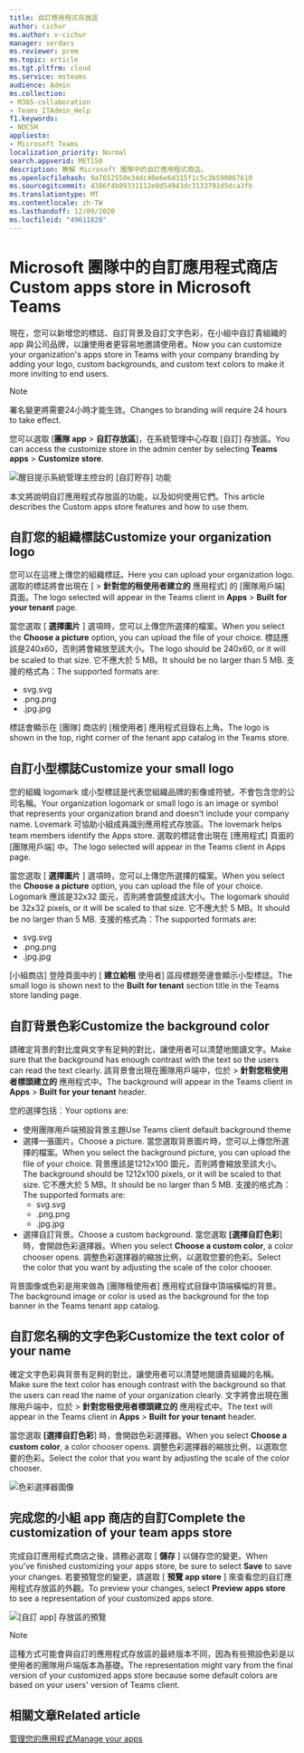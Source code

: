 ```yaml
---
title: 自訂應用程式存放區
author: cichur
ms.author: v-cichur
manager: serdars
ms.reviewer: prem
ms.topic: article
ms.tgt.pltfrm: cloud
ms.service: msteams
audience: Admin
ms.collection:
- M365-collaboration
- Teams_ITAdmin_Help
f1.keywords:
- NOCSH
appliesto:
- Microsoft Teams
localization_priority: Normal
search.appverid: MET150
description: 瞭解 Microsoft 團隊中的自訂應用程式商店。
ms.openlocfilehash: 9a7652550e34dc40e6e6d315f1c5c3b590067610
ms.sourcegitcommit: 4386f4b89331112e0d54943dc3133791d5dca3fb
ms.translationtype: MT
ms.contentlocale: zh-TW
ms.lasthandoff: 12/09/2020
ms.locfileid: "49611828"
---
```

# <a name="custom-apps-store-in-microsoft-teams"></a><span data-ttu-id="94ee7-103">Microsoft 團隊中的自訂應用程式商店</span><span class="sxs-lookup"><span data-stu-id="94ee7-103">Custom apps store in Microsoft Teams</span></span>

<span data-ttu-id="94ee7-104">現在，您可以新增您的標誌、自訂背景及自訂文字色彩，在小組中自訂貴組織的 app 與公司品牌，以讓使用者更容易地邀請使用者。</span><span class="sxs-lookup"><span data-stu-id="94ee7-104">Now you can customize your organization's apps store in Teams with your company branding by adding your logo, custom backgrounds, and custom text colors to make it more inviting to end users.</span></span>

> [!Note]
> <span data-ttu-id="94ee7-105">署名變更將需要24小時才能生效。</span><span class="sxs-lookup"><span data-stu-id="94ee7-105">Changes to branding will require 24 hours to take effect.</span></span>

<span data-ttu-id="94ee7-106">您可以選取 [**團隊 app**  >  **自訂存放區**]，在系統管理中心存取 [自訂] 存放區。</span><span class="sxs-lookup"><span data-stu-id="94ee7-106">You can access the customize store in the admin center by selecting **Teams apps** > **Customize store**.</span></span>

  ![醒目提示系統管理主控台的 [自訂貯存] 功能](media/customize-app-store.png)

<span data-ttu-id="94ee7-108">本文將說明自訂應用程式存放區的功能，以及如何使用它們。</span><span class="sxs-lookup"><span data-stu-id="94ee7-108">This article describes the Custom apps store features and how to use them.</span></span>

## <a name="customize-your-organization-logo"></a><span data-ttu-id="94ee7-109">自訂您的組織標誌</span><span class="sxs-lookup"><span data-stu-id="94ee7-109">Customize your organization logo</span></span>

<!-- Bookmark used by Context Sensitive Help (CSH). Do not delete. -->
<span data-ttu-id="94ee7-110"><a name="orglogo"> </a></span><span class="sxs-lookup"><span data-stu-id="94ee7-110"><a name="orglogo"> </a></span></span>
<!-- Do not remove the bookmark link above. -->

<span data-ttu-id="94ee7-111">您可以在這裡上傳您的組織標誌。</span><span class="sxs-lookup"><span data-stu-id="94ee7-111">Here you can upload your organization logo.</span></span> <span data-ttu-id="94ee7-112">選取的標誌將會出現在 [   >  **針對您的租使用者建立的** 應用程式] 的 [團隊用戶端] 頁面。</span><span class="sxs-lookup"><span data-stu-id="94ee7-112">The logo selected will appear in the Teams client in **Apps** > **Built for your tenant** page.</span></span>

<span data-ttu-id="94ee7-113">當您選取 [ **選擇圖片** ] 選項時，您可以上傳您所選擇的檔案。</span><span class="sxs-lookup"><span data-stu-id="94ee7-113">When you select the **Choose a picture** option, you can upload the file of your choice.</span></span> <span data-ttu-id="94ee7-114">標誌應該是240x60，否則將會縮放至該大小。</span><span class="sxs-lookup"><span data-stu-id="94ee7-114">The logo should be 240x60, or it will be scaled to that size.</span></span> <span data-ttu-id="94ee7-115">它不應大於 5 MB。</span><span class="sxs-lookup"><span data-stu-id="94ee7-115">It should be no larger than 5 MB.</span></span> <span data-ttu-id="94ee7-116">支援的格式為：</span><span class="sxs-lookup"><span data-stu-id="94ee7-116">The supported formats are:</span></span>

- <span data-ttu-id="94ee7-117">svg</span><span class="sxs-lookup"><span data-stu-id="94ee7-117">.svg</span></span>
- <span data-ttu-id="94ee7-118">.png</span><span class="sxs-lookup"><span data-stu-id="94ee7-118">.png</span></span>
- <span data-ttu-id="94ee7-119">.jpg</span><span class="sxs-lookup"><span data-stu-id="94ee7-119">.jpg</span></span>

<span data-ttu-id="94ee7-120">標誌會顯示在 [團隊] 商店的 [租使用者] 應用程式目錄右上角。</span><span class="sxs-lookup"><span data-stu-id="94ee7-120">The logo is shown in the top, right corner of the tenant app catalog in the Teams store.</span></span>

## <a name="customize-your-small-logo"></a><span data-ttu-id="94ee7-121">自訂小型標誌</span><span class="sxs-lookup"><span data-stu-id="94ee7-121">Customize your small logo</span></span>

<!-- Bookmark used by Context Sensitive Help (CSH). Do not delete. -->
<span data-ttu-id="94ee7-122"><a name="orglogomark"> </a></span><span class="sxs-lookup"><span data-stu-id="94ee7-122"><a name="orglogomark"> </a></span></span>
<!-- Do not remove the bookmark link above. -->

<span data-ttu-id="94ee7-123">您的組織 logomark 或小型標誌是代表您組織品牌的影像或符號，不會包含您的公司名稱。</span><span class="sxs-lookup"><span data-stu-id="94ee7-123">Your organization logomark or small logo is an image or symbol that represents your organization brand and doesn't include your company name.</span></span> <span data-ttu-id="94ee7-124">Lovemark 可協助小組成員識別應用程式存放區。</span><span class="sxs-lookup"><span data-stu-id="94ee7-124">The lovemark helps team members identify the Apps store.</span></span> <span data-ttu-id="94ee7-125">選取的標誌會出現在 [應用程式] 頁面的 [團隊用戶端] 中。</span><span class="sxs-lookup"><span data-stu-id="94ee7-125">The logo selected will appear in the Teams client in Apps page.</span></span>

<span data-ttu-id="94ee7-126">當您選取 [ **選擇圖片** ] 選項時，您可以上傳您所選擇的檔案。</span><span class="sxs-lookup"><span data-stu-id="94ee7-126">When you select the **Choose a picture** option, you can upload the file of your choice.</span></span> <span data-ttu-id="94ee7-127">Logomark 應該是32x32 圖元，否則將會調整成該大小。</span><span class="sxs-lookup"><span data-stu-id="94ee7-127">The logomark should be 32x32 pixels, or it will be scaled to that size.</span></span> <span data-ttu-id="94ee7-128">它不應大於 5 MB。</span><span class="sxs-lookup"><span data-stu-id="94ee7-128">It should be no larger than 5 MB.</span></span> <span data-ttu-id="94ee7-129">支援的格式為：</span><span class="sxs-lookup"><span data-stu-id="94ee7-129">The supported formats are:</span></span>

- <span data-ttu-id="94ee7-130">svg</span><span class="sxs-lookup"><span data-stu-id="94ee7-130">.svg</span></span>
- <span data-ttu-id="94ee7-131">.png</span><span class="sxs-lookup"><span data-stu-id="94ee7-131">.png</span></span>
- <span data-ttu-id="94ee7-132">.jpg</span><span class="sxs-lookup"><span data-stu-id="94ee7-132">.jpg</span></span>

<span data-ttu-id="94ee7-133">[小組商店] 登陸頁面中的 [ **建立給租** 使用者] 區段標題旁邊會顯示小型標誌。</span><span class="sxs-lookup"><span data-stu-id="94ee7-133">The small logo is shown next to the **Built for tenant** section title in the Teams store landing page.</span></span>

## <a name="customize-the-background-color"></a><span data-ttu-id="94ee7-134">自訂背景色彩</span><span class="sxs-lookup"><span data-stu-id="94ee7-134">Customize the background color</span></span>

<!-- Bookmark used by Context Sensitive Help (CSH). Do not delete. -->
<span data-ttu-id="94ee7-135"><a name="custombackground"> </a></span><span class="sxs-lookup"><span data-stu-id="94ee7-135"><a name="custombackground"> </a></span></span>
<!-- Do not remove the bookmark link above. -->

<span data-ttu-id="94ee7-136">請確定背景的對比度與文字有足夠的對比，讓使用者可以清楚地閱讀文字。</span><span class="sxs-lookup"><span data-stu-id="94ee7-136">Make sure that the background has enough contrast with the text so the users can read the text clearly.</span></span> <span data-ttu-id="94ee7-137">該背景會出現在團隊用戶端中，位於  >  **針對您租使用者標頭建立的** 應用程式中。</span><span class="sxs-lookup"><span data-stu-id="94ee7-137">The background will appear in the Teams client in **Apps** > **Built for your tenant** header.</span></span>

<span data-ttu-id="94ee7-138">您的選擇包括︰</span><span class="sxs-lookup"><span data-stu-id="94ee7-138">Your options are:</span></span>

- <span data-ttu-id="94ee7-139">使用團隊用戶端預設背景主題</span><span class="sxs-lookup"><span data-stu-id="94ee7-139">Use Teams client default background theme</span></span>
- <span data-ttu-id="94ee7-140">選擇一張圖片。</span><span class="sxs-lookup"><span data-stu-id="94ee7-140">Choose a picture.</span></span> <span data-ttu-id="94ee7-141">當您選取背景圖片時，您可以上傳您所選擇的檔案。</span><span class="sxs-lookup"><span data-stu-id="94ee7-141">When you select the background picture, you can upload the file of your choice.</span></span> <span data-ttu-id="94ee7-142">背景應該是1212x100 圖元，否則將會縮放至該大小。</span><span class="sxs-lookup"><span data-stu-id="94ee7-142">The background should be 1212x100 pixels, or it will be scaled to that size.</span></span> <span data-ttu-id="94ee7-143">它不應大於 5 MB。</span><span class="sxs-lookup"><span data-stu-id="94ee7-143">It should be no larger than 5 MB.</span></span> <span data-ttu-id="94ee7-144">支援的格式為：</span><span class="sxs-lookup"><span data-stu-id="94ee7-144">The supported formats are:</span></span>
  - <span data-ttu-id="94ee7-145">svg</span><span class="sxs-lookup"><span data-stu-id="94ee7-145">.svg</span></span>
  - <span data-ttu-id="94ee7-146">.png</span><span class="sxs-lookup"><span data-stu-id="94ee7-146">.png</span></span>
  - <span data-ttu-id="94ee7-147">.jpg</span><span class="sxs-lookup"><span data-stu-id="94ee7-147">.jpg</span></span>
- <span data-ttu-id="94ee7-148">選擇自訂背景。</span><span class="sxs-lookup"><span data-stu-id="94ee7-148">Choose a custom background.</span></span> <span data-ttu-id="94ee7-149">當您選取 **[選擇自訂色彩**] 時，會開啟色彩選擇器。</span><span class="sxs-lookup"><span data-stu-id="94ee7-149">When you select **Choose a custom color**, a color chooser opens.</span></span> <span data-ttu-id="94ee7-150">調整色彩選擇器的縮放比例，以選取您要的色彩。</span><span class="sxs-lookup"><span data-stu-id="94ee7-150">Select the color that you want by adjusting the scale of the color chooser.</span></span>

<span data-ttu-id="94ee7-151">背景圖像或色彩是用來做為 [團隊租使用者] 應用程式目錄中頂端橫幅的背景。</span><span class="sxs-lookup"><span data-stu-id="94ee7-151">The background image or color is used as the background for the top banner in the Teams tenant app catalog.</span></span>

## <a name="customize-the-text-color-of-your-name"></a><span data-ttu-id="94ee7-152">自訂您名稱的文字色彩</span><span class="sxs-lookup"><span data-stu-id="94ee7-152">Customize the text color of your name</span></span>

<!-- Bookmark used by Context Sensitive Help (CSH). Do not delete. -->
<span data-ttu-id="94ee7-153"><a name="textcolor"> </a></span><span class="sxs-lookup"><span data-stu-id="94ee7-153"><a name="textcolor"> </a></span></span>
<!-- Do not remove the bookmark link above. -->

<span data-ttu-id="94ee7-154">確定文字色彩與背景有足夠的對比，讓使用者可以清楚地閱讀貴組織的名稱。</span><span class="sxs-lookup"><span data-stu-id="94ee7-154">Make sure the text color has enough contrast with the background so that the users can read the name of your organization clearly.</span></span> <span data-ttu-id="94ee7-155">文字將會出現在團隊用戶端中，位於  >  **針對您租使用者標頭建立的** 應用程式中。</span><span class="sxs-lookup"><span data-stu-id="94ee7-155">The text will appear in the Teams client in **Apps** > **Built for your tenant** header.</span></span>

<span data-ttu-id="94ee7-156">當您選取 **[選擇自訂色彩**] 時，會開啟色彩選擇器。</span><span class="sxs-lookup"><span data-stu-id="94ee7-156">When you select **Choose a custom color**, a color chooser opens.</span></span> <span data-ttu-id="94ee7-157">調整色彩選擇器的縮放比例，以選取您要的色彩。</span><span class="sxs-lookup"><span data-stu-id="94ee7-157">Select the color that you want by adjusting the scale of the color chooser.</span></span>

 ![色彩選擇器圖像](media/choose-a-custom-color.png)

## <a name="complete-the-customization-of-your-team-apps-store"></a><span data-ttu-id="94ee7-159">完成您的小組 app 商店的自訂</span><span class="sxs-lookup"><span data-stu-id="94ee7-159">Complete the customization of your team apps store</span></span>

<span data-ttu-id="94ee7-160">完成自訂應用程式商店之後，請務必選取 [ **儲存** ] 以儲存您的變更。</span><span class="sxs-lookup"><span data-stu-id="94ee7-160">When you've finished customizing your apps store, be sure to select **Save** to save your changes.</span></span>
<span data-ttu-id="94ee7-161">若要預覽您的變更，請選取 [ **預覽 app store** ] 來查看您的自訂應用程式存放區的外觀。</span><span class="sxs-lookup"><span data-stu-id="94ee7-161">To preview your changes, select **Preview apps store** to see a representation of your customized apps store.</span></span>

 ![[自訂 app] 存放區的預覽](media/app-store1.jpg)

> [!Note]
> <span data-ttu-id="94ee7-163">這種方式可能會與自訂的應用程式存放區的最終版本不同，因為有些預設色彩是以使用者的團隊用戶端版本為基礎。</span><span class="sxs-lookup"><span data-stu-id="94ee7-163">The representation might vary from the final version of your customized apps store because some default colors are based on your users' version of Teams client.</span></span>

## <a name="related-article"></a><span data-ttu-id="94ee7-164">相關文章</span><span class="sxs-lookup"><span data-stu-id="94ee7-164">Related article</span></span>

[<span data-ttu-id="94ee7-165">管理您的應用程式</span><span class="sxs-lookup"><span data-stu-id="94ee7-165">Manage your apps</span></span>](manage-apps.md)
